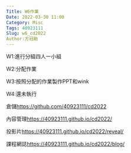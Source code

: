 ```yaml
---
Title: W6作業
Date: 2022-03-30 11:00
Category: Misc
Tags: 40923111
Slug: w6_cd2022
Author:方冠勛
---
```



W1:進行分組四人一小組

W2:分配作業

W3:按照分配的作業製作PPT和wink

W4:還未執行

倉儲<a href=":https://github.com/40923111/cd2022">https://github.com/40923111/cd2022</a>

內容管理<a href="https://40923111.github.io/cd2022/">https://40923111.github.io/cd2022/</a>

投影片<a href="https://40923111.github.io/cd2022/reveal/">https://40923111.github.io/cd2022/reveal/</a>

課程網誌<a href="https://40923111.github.io/cd2022/blog/">https://40923111.github.io/cd2022/blog/</a>







